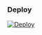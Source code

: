 ### Deploy


[![Deploy](https://www.herokucdn.com/deploy/button.svg)](https://heroku.com/deploy?template=https://github.com/Dularazero/Alphab0t7)
